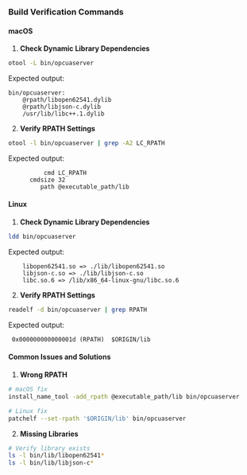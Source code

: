 ### Build Verification Commands

#### macOS
1. **Check Dynamic Library Dependencies**
```bash
otool -L bin/opcuaserver
```
Expected output:
```
bin/opcuaserver:
    @rpath/libopen62541.dylib
    @rpath/libjson-c.dylib
    /usr/lib/libc++.1.dylib
```

2. **Verify RPATH Settings**
```bash
otool -l bin/opcuaserver | grep -A2 LC_RPATH
```
Expected output:
```
          cmd LC_RPATH
      cmdsize 32
         path @executable_path/lib
```

#### Linux
1. **Check Dynamic Library Dependencies**
```bash
ldd bin/opcuaserver
```
Expected output:
```
    libopen62541.so => ./lib/libopen62541.so
    libjson-c.so => ./lib/libjson-c.so
    libc.so.6 => /lib/x86_64-linux-gnu/libc.so.6
```

2. **Verify RPATH Settings**
```bash
readelf -d bin/opcuaserver | grep RPATH
```
Expected output:
```
 0x000000000000001d (RPATH)  $ORIGIN/lib
```

#### Common Issues and Solutions

1. **Wrong RPATH**
```bash
# macOS fix
install_name_tool -add_rpath @executable_path/lib bin/opcuaserver

# Linux fix
patchelf --set-rpath '$ORIGIN/lib' bin/opcuaserver
```

2. **Missing Libraries**
```bash
# Verify library exists
ls -l bin/lib/libopen62541*
ls -l bin/lib/libjson-c*
```